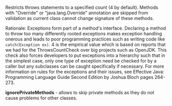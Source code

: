 Restricts throws statements to a specified count (4 by default). Methods with "Override" or "java.lang.Override" annotation are skipped from validation as current class cannot change signature of these methods.

Rationale: Exceptions form part of a method's interface. Declaring a method to throw too many differently rooted exceptions makes exception handling onerous and leads to poor programming practices such as writing code like `catch(Exception ex)`. 4 is the empirical value which is based on reports that we had for the ThrowsCountCheck over big projects such as OpenJDK. This check also forces developers to put exceptions into a hierarchy such that in the simplest case, only one type of exception need be checked for by a caller but any subclasses can be caught specifically if necessary. For more information on rules for the exceptions and their issues, see Effective Java: Programming Language Guide Second Edition by Joshua Bloch pages 264-273.

**ignorePrivateMethods** \- allows to skip private methods as they do not cause problems for other classes.